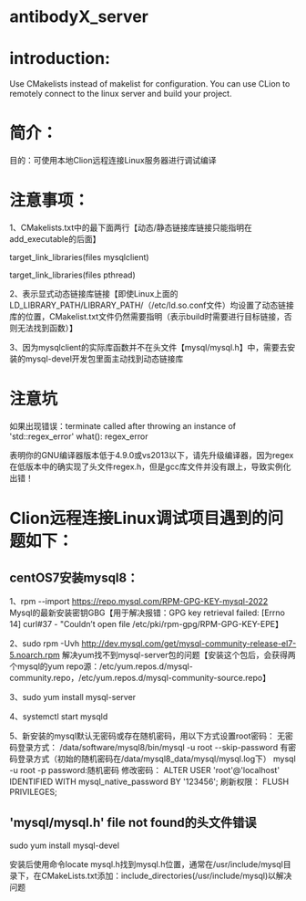 # antibodyX_server
# introduction:
Use CMakelists instead of makelist for configuration. You can use CLion to remotely connect to the linux server and build your project.
# 简介：
目的：可使用本地Clion远程连接Linux服务器进行调试编译
# 注意事项：
1、CMakelists.txt中的最下面两行【动态/静态链接库链接只能指明在add_executable的后面】

target_link_libraries(files mysqlclient)

target_link_libraries(files pthread)

2、表示显式动态链接库链接【即使Linux上面的LD_LIBRARY_PATH/LIBRARY_PATH/（/etc/ld.so.conf文件）均设置了动态链接库的位置，CMakelist.txt文件仍然需要指明（表示build时需要进行目标链接，否则无法找到函数）】

3、因为mysqlclient的实际库函数并不在头文件【mysql/mysql.h】中，需要去安装的mysql-devel开发包里面主动找到动态链接库


# 注意坑
如果出现错误：terminate called after throwing an instance of 'std::regex_error' what():  regex_error

表明你的GNU编译器版本低于4.9.0或vs2013以下，请先升级编译器，因为regex在低版本中的确实现了头文件regex.h，但是gcc库文件并没有跟上，导致实例化出错！


# Clion远程连接Linux调试项目遇到的问题如下：
## centOS7安装mysql8：

1、rpm --import https://repo.mysql.com/RPM-GPG-KEY-mysql-2022  
Mysql的最新安装密钥GBG【用于解决报错：GPG key retrieval failed: [Errno 14] curl#37 - "Couldn’t open file /etc/pki/rpm-gpg/RPM-GPG-KEY-EPE】

2、sudo rpm -Uvh http://dev.mysql.com/get/mysql-community-release-el7-5.noarch.rpm
解决yum找不到mysql-server包的问题【安装这个包后，会获得两个mysql的yum repo源：/etc/yum.repos.d/mysql-community.repo，/etc/yum.repos.d/mysql-community-source.repo】

3、sudo yum install mysql-server

4、systemctl start mysqld

5、新安装的mysql默认无密码或存在随机密码，用以下方式设置root密码：
无密码登录方式：
/data/software/mysql8/bin/mysql -u root --skip-password
有密码登录方式（初始的随机密码在/data/mysql8_data/mysql/mysql.log下）
mysql -u root -p
password:随机密码
修改密码：
ALTER USER 'root'@'localhost' IDENTIFIED WITH mysql_native_password BY '123456';
刷新权限：
FLUSH PRIVILEGES;


## 'mysql/mysql.h' file not found的头文件错误
sudo yum install mysql-devel

安装后使用命令locate mysql.h找到mysql.h位置，通常在/usr/include/mysql目录下，在CMakeLists.txt添加：include_directories(/usr/include/mysql)以解决问题
